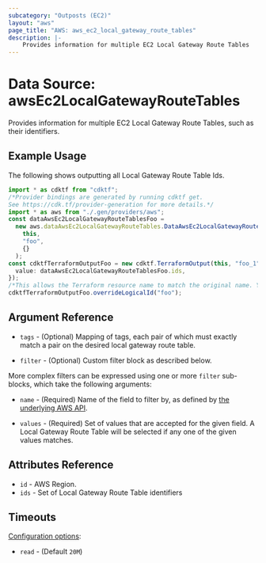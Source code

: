 ```yaml
---
subcategory: "Outposts (EC2)"
layout: "aws"
page_title: "AWS: aws_ec2_local_gateway_route_tables"
description: |-
    Provides information for multiple EC2 Local Gateway Route Tables
---
```


# Data Source: awsEc2LocalGatewayRouteTables

Provides information for multiple EC2 Local Gateway Route Tables, such as their identifiers.

## Example Usage

The following shows outputting all Local Gateway Route Table Ids.

```typescript
import * as cdktf from "cdktf";
/*Provider bindings are generated by running cdktf get.
See https://cdk.tf/provider-generation for more details.*/
import * as aws from "./.gen/providers/aws";
const dataAwsEc2LocalGatewayRouteTablesFoo =
  new aws.dataAwsEc2LocalGatewayRouteTables.DataAwsEc2LocalGatewayRouteTables(
    this,
    "foo",
    {}
  );
const cdktfTerraformOutputFoo = new cdktf.TerraformOutput(this, "foo_1", {
  value: dataAwsEc2LocalGatewayRouteTablesFoo.ids,
});
/*This allows the Terraform resource name to match the original name. You can remove the call if you don't need them to match.*/
cdktfTerraformOutputFoo.overrideLogicalId("foo");

```

## Argument Reference

*   `tags` - (Optional) Mapping of tags, each pair of which must exactly match
    a pair on the desired local gateway route table.

*   `filter` - (Optional) Custom filter block as described below.

More complex filters can be expressed using one or more `filter` sub-blocks,
which take the following arguments:

*   `name` - (Required) Name of the field to filter by, as defined by
    [the underlying AWS API](https://docs.aws.amazon.com/AWSEC2/latest/APIReference/API_DescribeLocalGatewayRouteTables.html).

*   `values` - (Required) Set of values that are accepted for the given field.
    A Local Gateway Route Table will be selected if any one of the given values matches.

## Attributes Reference

* `id` - AWS Region.
* `ids` - Set of Local Gateway Route Table identifiers

## Timeouts

[Configuration options](https://developer.hashicorp.com/terraform/language/resources/syntax#operation-timeouts):

* `read` - (Default `20M`)
